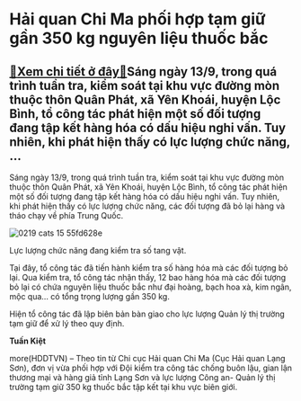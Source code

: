 Hải quan Chi Ma phối hợp tạm giữ gần 350 kg nguyên liệu thuốc bắc
=================================================================

[:gift:Xem chi tiết ở đây:gift:](https://hddtvn.com/hai-quan-chi-ma-phoi-hop-tam-giu-gan-350-kg-nguyen-lieu-thuoc-bac/)Sáng ngày 13/9, trong quá trình tuần tra, kiểm soát tại khu vực đường mòn thuộc thôn Quân Phát, xã Yên Khoái, huyện Lộc Bình, tổ công tác phát hiện một số đối tượng đang tập kết hàng hóa có dấu hiệu nghi vấn. Tuy nhiên, khi phát hiện thấy có lực lượng chức năng, …
------------------------------------------------------------------------------------------------------------------------------------------------------------------------------------------------------------------------------------------------------------------------


Sáng ngày 13/9, trong quá trình tuần tra, kiểm soát tại khu vực đường mòn thuộc thôn Quân Phát, xã Yên Khoái, huyện Lộc Bình, tổ công tác phát hiện một số đối tượng đang tập kết hàng hóa có dấu hiệu nghi vấn. Tuy nhiên, khi phát hiện thấy có lực lượng chức năng, các đối tượng đã bỏ lại hàng và tháo chạy về phía Trung Quốc.





![0219 cats 15 55fd628e](https://hddtvn.com/wp-content/uploads/2021/01/0219_cats_15_55fd628e.jpg "Lực lượng chức năng đang kiểm tra số tang vật. ")


Lực lượng chức năng đang kiểm tra số tang vật.



Tại đây, tổ công tác đã tiến hành kiểm tra số hàng hóa mà các đối tượng bỏ lại. Qua kiểm tra, tổ công tác nhận thấy, 12 bao hàng hóa mà các đối tượng bỏ lại có chứa nguyên liệu thuốc bắc như đại hoàng, bạch hoa xà, kim ngân, mộc qua… có tổng trọng lượng gần 350 kg.


Hiện tổ công tác đã lập biên bản bàn giao cho lực lượng Quản lý thị trường tạm giữ để xử lý theo quy định.




**Tuấn Kiệt**



more(HDDTVN) – Theo tin từ Chi cục Hải quan Chi Ma (Cục Hải quan Lạng Sơn), đơn vị vừa phối hợp với Đội kiểm tra công tác chống buôn lậu, gian lận thương mại và hàng giả tỉnh Lạng Sơn và lực lượng Công an- Quản lý thị trường tạm giữ 350 kg thuốc bắc tập kết tại khu vực biên giới.

